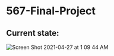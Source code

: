 # 567-Final-Project

## Current state:
![Screen Shot 2021-04-27 at 1 09 44 AM](https://user-images.githubusercontent.com/49415344/116188352-47fea080-a6f5-11eb-9ef3-d8ac7c3a763e.png)
